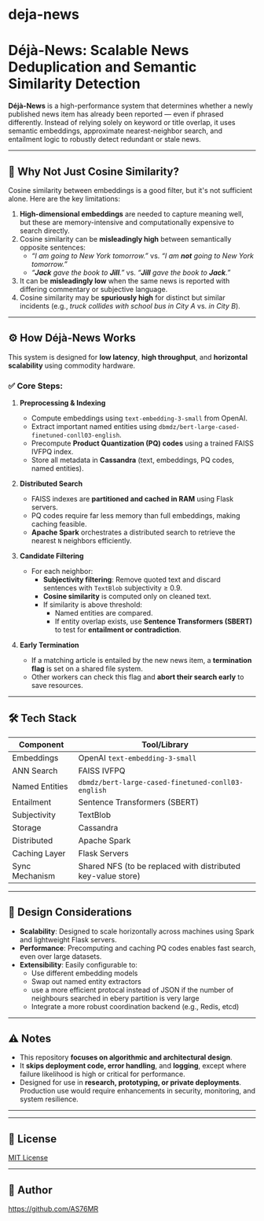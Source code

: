# deja-news
# Déjà-News: Scalable News Deduplication and Semantic Similarity Detection

**Déjà-News** is a high-performance system that determines whether a newly published news item has already been reported — even if phrased differently. Instead of relying solely on keyword or title overlap, it uses semantic embeddings, approximate nearest-neighbor search, and entailment logic to robustly detect redundant or stale news.

---

## 🚀 Why Not Just Cosine Similarity?

Cosine similarity between embeddings is a good filter, but it's not sufficient alone. Here are the key limitations:

1. **High-dimensional embeddings** are needed to capture meaning well, but these are memory-intensive and computationally expensive to search directly.
2. Cosine similarity can be **misleadingly high** between semantically opposite sentences:
   - _“I am going to New York tomorrow.”_ vs. _“I am **not** going to New York tomorrow.”_
   -  _“**Jack** gave the book to **Jill**.”_ vs. _“**Jill** gave the book to **Jack**.”_
3. It can be **misleadingly low** when the same news is reported with differing commentary or subjective language.
4. Cosine similarity may be **spuriously high** for distinct but similar incidents (e.g., _truck collides with school bus in City A_ vs. _in City B_).

---

## ⚙️ How Déjà-News Works

This system is designed for **low latency**, **high throughput**, and **horizontal scalability** using commodity hardware.

### ✅ Core Steps:

1. **Preprocessing & Indexing**
   - Compute embeddings using `text-embedding-3-small` from OpenAI.
   - Extract important named entities using `dbmdz/bert-large-cased-finetuned-conll03-english`.
   - Precompute **Product Quantization (PQ) codes** using a trained FAISS IVFPQ index.
   - Store all metadata in **Cassandra** (text, embeddings, PQ codes, named entities).

2. **Distributed Search**
   - FAISS indexes are **partitioned and cached in RAM** using Flask servers.
   - PQ codes require far less memory than full embeddings, making caching feasible.
   - **Apache Spark** orchestrates a distributed search to retrieve the nearest `N` neighbors efficiently.

3. **Candidate Filtering**
   - For each neighbor:
     - **Subjectivity filtering**: Remove quoted text and discard sentences with `TextBlob` subjectivity ≥ 0.9.
     - **Cosine similarity** is computed only on cleaned text.
     - If similarity is above threshold:
       - Named entities are compared.
       - If entity overlap exists, use **Sentence Transformers (SBERT)** to test for **entailment or contradiction**.

4. **Early Termination**
   - If a matching article is entailed by the new news item, a **termination flag** is set on a shared file system.
   - Other workers can check this flag and **abort their search early** to save resources.
---

## 🛠 Tech Stack

| Component     | Tool/Library |
|---------------|--------------|
| Embeddings    | OpenAI `text-embedding-3-small` |
| ANN Search    | FAISS IVFPQ |
| Named Entities| `dbmdz/bert-large-cased-finetuned-conll03-english` |
| Entailment    | Sentence Transformers (SBERT) |
| Subjectivity  | TextBlob |
| Storage       | Cassandra |
| Distributed   | Apache Spark |
| Caching Layer | Flask Servers |
| Sync Mechanism| Shared NFS (to be replaced with distributed key-value store) |

---

## 🧪 Design Considerations

- **Scalability**: Designed to scale horizontally across machines using Spark and lightweight Flask servers.
- **Performance**: Precomputing and caching PQ codes enables fast search, even over large datasets.
- **Extensibility**: Easily configurable to:
  - Use different embedding models
  - Swap out named entity extractors
  - use a more efficient protocal instead of JSON if the number of neighbours searched in ebery partition is very large
  - Integrate a more robust coordination backend (e.g., Redis, etcd)

---

## ⚠️ Notes

- This repository **focuses on algorithmic and architectural design**.
- It **skips deployment code, error handling**, and **logging**, except where failure likelihood is high or critical for performance.
- Designed for use in **research, prototyping, or private deployments**. Production use would require enhancements in security, monitoring, and system resilience.

---


---

## 📜 License

[MIT License](LICENSE)

---

## 👤 Author
https://github.com/AS76MR

